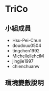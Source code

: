 # TriCo

## 小組成員

- Hsu-Pei-Chun
- doudouu0504
- tingchen1992
- MichellellehciM
- jingjie1997
- chienchuanw

## 環境變數說明
